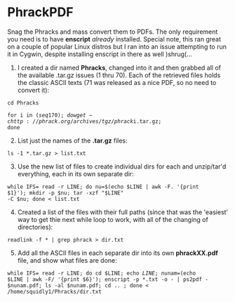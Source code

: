 # PhrackPDF
Snag the Phracks and mass convert them to PDFs.  The only requirement you need is to have **enscript** _already_ installed. Special note, this ran great on a couple of popular Linux distros but I ran into an issue attempting to run it in Cygwin, despite installing enscript in there as well )shrug(...

1. I created a dir named **Phracks**, changed into it and then grabbed all of the available .tar.gz issues (1 thru 70).  Each of the retrieved files holds the classic ASCII texts (71 was released as a nice PDF, so no need to convert it):

<code>cd Phracks </code>

<code>for i in $(seq 1 70); do wget -c http://phrack.org/archives/tgz/phrack$i.tar.gz; done </code>

2. List just the names of the **.tar.gz** files:

<code>ls -1 *.tar.gz > list.txt </code>

3. Use the new list of files to create individual dirs for each and unzip/tar'd everything, each in its own separate dir:

<code>while IFS= read -r LINE; do nu=$(echo $LINE | awk -F. '{print $1}'); mkdir -p $nu; tar -xzf "$LINE" -C $nu; done < list.txt </code>

4. Created a list of the files with their full paths (since that was the 'easiest' way to get thie next while loop to work, with all of the changing of directories):

<code>readlink -f * | grep phrack > dir.txt </code>

5. Add all the ASCII files in each separate dir into its own **phrackXX.pdf** file, and show what files are done:

<code>while IFS= read -r LINE; do cd $LINE; echo $LINE; nunam=$(echo $LINE | awk -F\/ '{print $6}'); enscript -p *.txt -o - | ps2pdf - $nunam.pdf; ls -al $nunam.pdf; cd .. ; done < /home/squidly1/Phracks/dir.txt </code>

